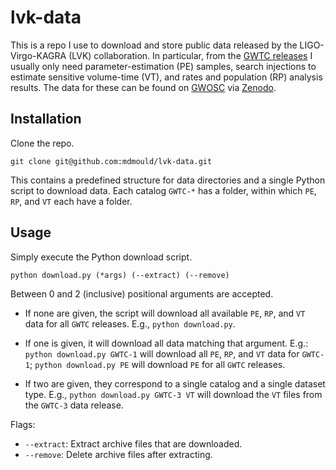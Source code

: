 # lvk-data

This is a repo I use to download and store public data released by the LIGO-Virgo-KAGRA (LVK) collaboration. In particular, from the [GWTC releases](https://gwosc.org/eventapi/html/GWTC/) I usually only need parameter-estimation (PE) samples, search injections to estimate sensitive volume-time (VT), and rates and population (RP) analysis results. The data for these can be found on [GWOSC](https://gwosc.org) via [Zenodo](https://zenodo.org/communities/ligo-virgo-kagra/records).

## Installation

Clone the repo.

```
git clone git@github.com:mdmould/lvk-data.git
```

This contains a predefined structure for data directories and a single Python script to download data. Each catalog `GWTC-*` has a folder, within which `PE`, `RP`, and `VT` each have a folder.

## Usage

Simply execute the Python download script.

```
python download.py (*args) (--extract) (--remove)
```

Between 0 and 2 (inclusive) positional arguments are accepted.

- If none are given, the script will download all available `PE`, `RP`, and `VT` data for all `GWTC` releases. E.g., `python download.py`.

- If one is given, it will download all data matching that argument. E.g.: `python download.py GWTC-1` will download all `PE`, `RP`, and `VT` data for `GWTC-1`; `python download.py PE` will download `PE` for all `GWTC` releases.

- If two are given, they correspond to a single catalog and a single dataset type. E.g., `python download.py GWTC-3 VT` will download the `VT` files from the `GWTC-3` data release.

Flags:
- `--extract`: Extract archive files that are downloaded.
- `--remove`: Delete archive files after extracting.
